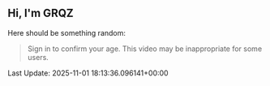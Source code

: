 ## Hi, I'm GRQZ
Here should be something random:  
> Sign in to confirm your age. This video may be inappropriate for some users.


Last Update: 2025-11-01 18:13:36.096141+00:00
